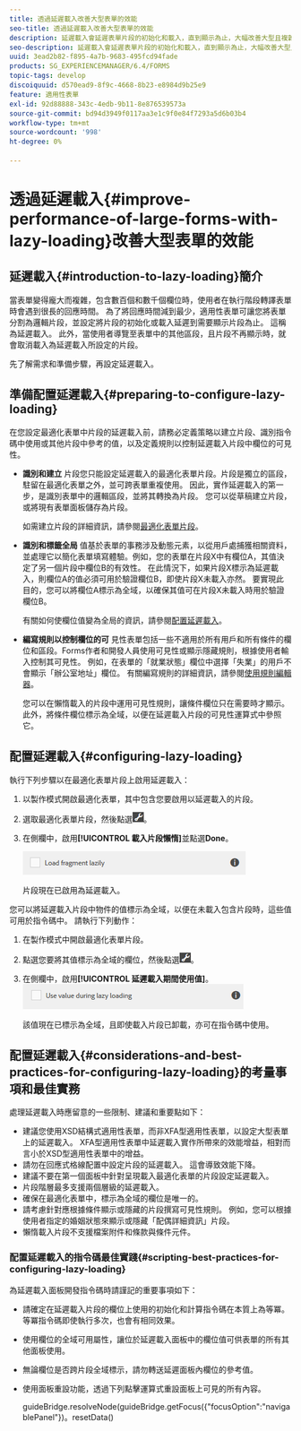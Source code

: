 ```yaml
---
title: 透過延遲載入改善大型表單的效能
seo-title: 透過延遲載入改善大型表單的效能
description: 延遲載入會延遲表單片段的初始化和載入，直到顯示為止，大幅改善大型且複雜的最適化表單的效能。
seo-description: 延遲載入會延遲表單片段的初始化和載入，直到顯示為止，大幅改善大型且複雜的最適化表單的效能。
uuid: 3ead2b82-f895-4a7b-9683-495fcd94fade
products: SG_EXPERIENCEMANAGER/6.4/FORMS
topic-tags: develop
discoiquuid: d570ead9-8f9c-4668-8b23-e8984d9b25e9
feature: 適用性表單
exl-id: 92d88888-343c-4edb-9b11-8e876539573a
source-git-commit: bd94d3949f0117aa3e1c9f0e84f7293a5d6b03b4
workflow-type: tm+mt
source-wordcount: '998'
ht-degree: 0%

---
```


# 透過延遲載入{#improve-performance-of-large-forms-with-lazy-loading}改善大型表單的效能

## 延遲載入{#introduction-to-lazy-loading}簡介

當表單變得龐大而複雜，包含數百個和數千個欄位時，使用者在執行階段轉譯表單時會遇到很長的回應時間。 為了將回應時間減到最少，適用性表單可讓您將表單分割為邏輯片段，並設定將片段的初始化或載入延遲到需要顯示片段為止。 這稱為延遲載入。 此外，當使用者導覽至表單中的其他區段，且片段不再顯示時，就會取消載入為延遲載入所設定的片段。

先了解需求和準備步驟，再設定延遲載入。

## 準備配置延遲載入{#preparing-to-configure-lazy-loading}

在您設定最適化表單中片段的延遲載入前，請務必定義策略以建立片段、識別指令碼中使用或其他片段中參考的值，以及定義規則以控制延遲載入片段中欄位的可見性。

* **識別和建立**
片段您只能設定延遲載入的最適化表單片段。片段是獨立的區段，駐留在最適化表單之外，並可跨表單重複使用。 因此，實作延遲載入的第一步，是識別表單中的邏輯區段，並將其轉換為片段。 您可以從草稿建立片段，或將現有表單面板儲存為片段。

   如需建立片段的詳細資訊，請參閱[最適化表單片段](/help/forms/using/adaptive-form-fragments.md)。

* **識別和標籤全局**
值基於表單的事務涉及動態元素，以從用戶處捕獲相關資料，並處理它以簡化表單填寫體驗。例如，您的表單在片段X中有欄位A，其值決定了另一個片段中欄位B的有效性。 在此情況下，如果片段X標示為延遲載入，則欄位A的值必須可用於驗證欄位B，即使片段X未載入亦然。 要實現此目的，您可以將欄位A標示為全域，以確保其值可在片段X未載入時用於驗證欄位B。

   有關如何使欄位值變為全局的資訊，請參閱[配置延遲載入](/help/forms/using/lazy-loading-adaptive-forms.md#p-configuring-lazy-loading-p)。

* **編寫規則以控制欄位的可**
見性表單包括一些不適用於所有用戶和所有條件的欄位和區段。Forms作者和開發人員使用可見性或顯示隱藏規則，根據使用者輸入控制其可見性。 例如，在表單的「就業狀態」欄位中選擇「失業」的用戶不會顯示「辦公室地址」欄位。 有關編寫規則的詳細資訊，請參閱[使用規則編輯器](/help/forms/using/rule-editor.md)。

   您可以在懶惰載入的片段中運用可見性規則，讓條件欄位只在需要時才顯示。 此外，將條件欄位標示為全域，以便在延遲載入片段的可見性運算式中參照它。

## 配置延遲載入{#configuring-lazy-loading}

執行下列步驟以在最適化表單片段上啟用延遲載入：

1. 以製作模式開啟最適化表單，其中包含您要啟用以延遲載入的片段。
1. 選取最適化表單片段，然後點選![cmppr](assets/cmppr.png)。
1. 在側欄中，啟用&#x200B;**[!UICONTROL 載入片段懶惰]**&#x200B;並點選&#x200B;**Done**。

   ![為最適化表單片段啟用延遲載入](assets/lazy-loading-fragment.png)

   片段現在已啟用為延遲載入。

您可以將延遲載入片段中物件的值標示為全域，以便在未載入包含片段時，這些值可用於指令碼中。 請執行下列動作：

1. 在製作模式中開啟最適化表單片段。
1. 點選您要將其值標示為全域的欄位，然後點選![](assets/cmppr.png)。
1. 在側欄中，啟用&#x200B;**[!UICONTROL 延遲載入期間使用值]**。
   ![側欄中的延遲載入欄位](assets/enable-lazy-loading.png)

   該值現在已標示為全域，且即使載入片段已卸載，亦可在指令碼中使用。

## 配置延遲載入{#considerations-and-best-practices-for-configuring-lazy-loading}的考量事項和最佳實務

處理延遲載入時應留意的一些限制、建議和重要點如下：

* 建議您使用XSD結構式適用性表單，而非XFA型適用性表單，以設定大型表單上的延遲載入。 XFA型適用性表單中延遲載入實作所帶來的效能增益，相對而言小於XSD型適用性表單中的增益。
* 請勿在回應式格線配置中設定片段的延遲載入。 這會導致效能下降。
* 建議不要在第一個面板中針對呈現載入最適化表單的片段設定延遲載入。
* 片段階層最多支援兩個層級的延遲載入。
* 確保在最適化表單中，標示為全域的欄位是唯一的。
* 請考慮針對應根據條件顯示或隱藏的片段撰寫可見性規則。 例如，您可以根據使用者指定的婚姻狀態來顯示或隱藏「配偶詳細資訊」片段。
* 懶惰載入片段不支援檔案附件和條款與條件元件。

### 配置延遲載入的指令碼最佳實踐{#scripting-best-practices-for-configuring-lazy-loading}

為延遲載入面板開發指令碼時請謹記的重要事項如下：

* 請確定在延遲載入片段的欄位上使用的初始化和計算指令碼在本質上為等冪。 等冪指令碼即使執行多次，也會有相同效果。
* 使用欄位的全域可用屬性，讓位於延遲載入面板中的欄位值可供表單的所有其他面板使用。
* 無論欄位是否跨片段全域標示，請勿轉送延遲面板內欄位的參考值。
* 使用面板重設功能，透過下列點擊運算式重設面板上可見的所有內容。

   guideBridge.resolveNode(guideBridge.getFocus({&quot;focusOption&quot;:&quot;navigablePanel&quot;})。resetData()

